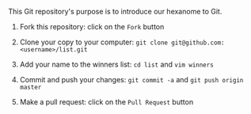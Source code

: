 This Git repository's purpose is to introduce our hexanome to Git.

1. Fork this repository:
click on the `Fork` button

2. Clone your copy to your computer:
`git clone git@github.com:<username>/list.git`

3. Add your name to the winners list:
`cd list` and `vim winners`

4. Commit and push your changes:
`git commit -a` and `git push origin master`

5. Make a pull request:
click on the `Pull Request` button
